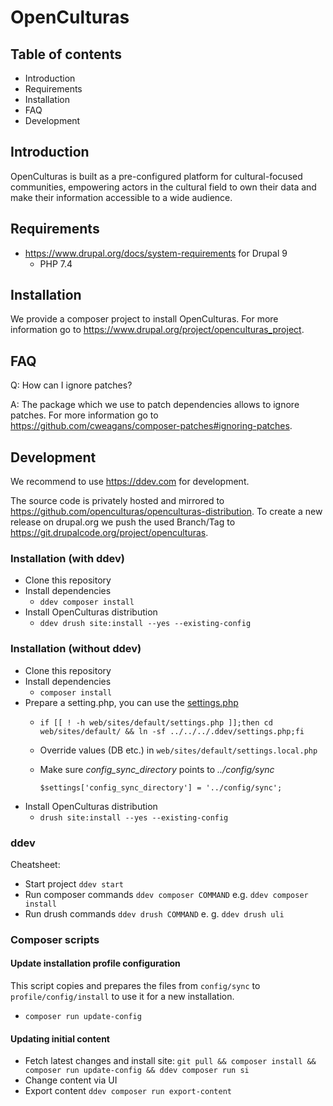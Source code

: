 # OpenCulturas

## Table of contents

- Introduction
- Requirements
- Installation
- FAQ
- Development

## Introduction

OpenCulturas is built as a pre-configured platform for cultural-focused communities, empowering actors in the cultural field to own their data and make their information accessible to a wide audience.

## Requirements
* https://www.drupal.org/docs/system-requirements for Drupal 9
  * PHP 7.4

## Installation

We provide a composer project to install OpenCulturas. For more information go to https://www.drupal.org/project/openculturas_project.

## FAQ

Q: How can I ignore patches?

A: The package which we use to patch dependencies allows to ignore patches. For more information go to https://github.com/cweagans/composer-patches#ignoring-patches.

## Development

We recommend to use https://ddev.com for development.

The source code is privately hosted and mirrored to https://github.com/openculturas/openculturas-distribution.
To create a new release on drupal.org we push the used Branch/Tag to https://git.drupalcode.org/project/openculturas.


### Installation (with ddev)

* Clone this repository
* Install dependencies
  * `ddev composer install`
* Install OpenCulturas distribution
  * `ddev drush site:install --yes --existing-config`

### Installation (without ddev)

* Clone this repository
* Install dependencies
  * `composer install`
* Prepare a setting.php, you can use the [settings.php](.ddev/settings.php)
  * `if [[ ! -h web/sites/default/settings.php ]];then cd web/sites/default/ && ln -sf ../../../.ddev/settings.php;fi`
  * Override values (DB etc.) in `web/sites/default/settings.local.php`
  * Make sure *config_sync_directory* points to *../config/sync*

    `$settings['config_sync_directory'] = '../config/sync';`
* Install OpenCulturas distribution
  * `drush site:install --yes --existing-config`

### ddev

Cheatsheet:

* Start project `ddev start`
* Run composer commands `ddev composer COMMAND` e.g. `ddev composer install`
* Run drush commands `ddev drush COMMAND` e. g. `ddev drush uli`

### Composer scripts
#### Update installation profile configuration
This script copies and prepares the files from `config/sync` to `profile/config/install` to use it for a new installation.
* `composer run update-config`

#### Updating initial content
* Fetch latest changes and install site: `git pull && composer install && composer run update-config && ddev composer run si`
* Change content via UI
* Export content `ddev composer run export-content`
